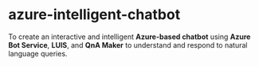 # azure-intelligent-chatbot
To create an interactive and intelligent **Azure-based chatbot** using **Azure Bot Service**, **LUIS**, and **QnA Maker** to understand and respond to natural language queries.
